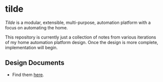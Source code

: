 # tilde

_Tilde_ is a modular, extensible, multi-purpose, automation platform with a focus on automating the home.

This repository is currently just a collection of notes from various iterations of my home automation platform design. Once the design is more complete, implementation will begin.

## Design Documents

- Find them [here](https://github.com/mikecamilleri/tilde/tree/master/docs/).
